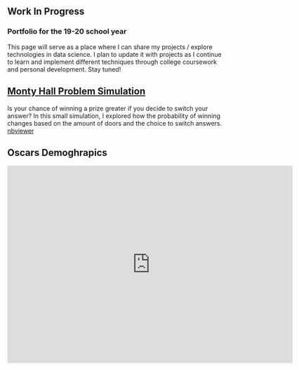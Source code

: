 ## Work In Progress 
### Portfolio for the 19-20 school year
This page will serve as a place where I can share my projects / explore technologies in data science. I plan to update it with projects as I continue to learn and implement different techniques through college coursework and personal development. Stay tuned!

## [Monty Hall Problem Simulation](https://nbviewer.jupyter.org/github/pratsingh/pratsingh.github.io/blob/master/notebooks/Monty%20Hall%20Problem%20Simulation.ipynb)
Is your chance of winning a prize greater if you decide to switch your answer? In this small simulation, I explored how the probability of winning changes based on the amount of doors and the choice to switch answers. [nbviewer](https://nbviewer.jupyter.org/github/pratsingh/pratsingh.github.io/blob/master/notebooks/Monty%20Hall%20Problem%20Simulation.ipynb) 


## Oscars Demoghrapics


<iframe seamless frameborder="0" src='https://us-west-2b.online.tableau.com/javascripts/api/viz_v1.js' width = '650' height = '450' scrolling='yes' ></iframe>    

<script type='text/javascript' src='https://us-west-2b.online.tableau.com/javascripts/api/viz_v1.js'></script><div class='tableauPlaceholder' style='width: 1000px; height: 827px;'><object class='tableauViz' width='1000' height='827' style='display:none;'><param name='host_url' value='https%3A%2F%2Fus-west-2b.online.tableau.com%2F' /> <param name='embed_code_version' value='3' /> <param name='site_root' value='&#47;t&#47;dataanddash' /><param name='name' value='OscarsDemographicTrends&#47;Dashboard1' /><param name='tabs' value='no' /><param name='toolbar' value='yes' /><param name='showAppBanner' value='false' /></object></div>
